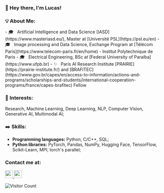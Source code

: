 ### :wave: Hey there, I'm Lucas!

<div align="left"> 
  <h3> <strong>💡 About Me: </strong></h3>
  - 🎓 &nbsp; Artificial Intelligence and Data Science [IASD](https://www.masteriasd.eu/), Master at [Université PSL](https://psl.eu/en)
  - 🎓 &nbsp; Image processing and Data Science, Exchange Program at [Télécom Paris](https://www.telecom-paris.fr/en/home) - Institut Polytechnique de Paris 
  - 🎓 &nbsp; Electrical Engineering, BSc at [Federal University of Paraíba](https://www.ufpb.br)
  - ✨ &nbsp; Paris AI Research Institute [PRAIRIE](https://prairie-institute.fr/) and [BRAFITEC](https://www.gov.br/capes/en/access-to-information/actions-and-programs/scholarships-and-students/international-cooperation-programs/france/capes-brafitec) Fellow
  
</div>

### :brain: Interests:
Research, Machine Learning, Deep Learning, NLP, Computer Vision, Generative AI, Multimodal AI;

### ✒️ Skills:
- **Programming languages:** Python, C/C++, SQL; 
- **Python libraries:** PyTorch, Pandas, NumPy, Hugging Face, TensorFlow, Scikit-Learn, MPI, torch's parallel;

### Contact me at:
<a href="https://www.linkedin.com/in/lucaspfer/">
    <img height="25" src="https://cdn2.iconfinder.com/data/icons/social-icon-3/512/social_style_3_in-306.png"/>
</a>
<a href="mailto:lucaspefernandes@gmail.com">
    <img height="25" src="https://cdn4.iconfinder.com/data/icons/social-media-logos-6/512/112-gmail_email_mail-256.png"/>
</a>

![Visitor Count](https://profile-counter.glitch.me/{lucaspfernandes}/count.svg)

